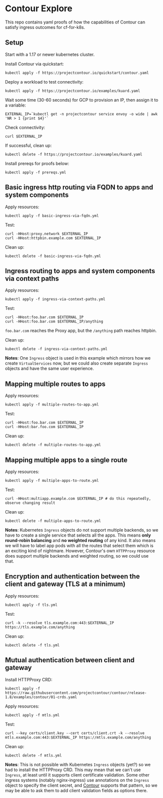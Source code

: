 # Contour Explore

This repo contains yaml proofs of how the capabilities of Contour can satisfy
ingress outcomes for cf-for-k8s.

## Setup

Start with a 1.17 or newer kubernetes cluster.

Install Contour via quickstart:
```
kubectl apply -f https://projectcontour.io/quickstart/contour.yaml
```

Deploy a workload to test connectivity:
```
kubectl apply -f https://projectcontour.io/examples/kuard.yaml
```

Wait some time (30-60 seconds) for GCP to provision an IP, then assign it to a
variable:
```
EXTERNAL_IP=`kubectl get -n projectcontour service envoy -o wide | awk 'NR > 1 {print $4}'`
```

Check connectivity:
```
curl $EXTERNAL_IP
```

If successful, clean up:
```
kubectl delete -f https://projectcontour.io/examples/kuard.yaml
```

Install prereqs for proofs below:
```
kubectl apply -f prereqs.yml
```

## Basic ingress http routing via FQDN to apps and system components

Apply resources:
```
kubectl apply -f basic-ingress-via-fqdn.yml
```

Test:
```
curl -HHost:proxy.network $EXTERNAL_IP
curl -HHost:httpbin.example.com $EXTERNAL_IP
```

Clean up:
```
kubectl delete -f basic-ingress-via-fqdn.yml
```

## Ingress routing to apps and system components via context paths
Apply resources:
```
kubectl apply -f ingress-via-context-paths.yml
```

Test:
```
curl -HHost:foo.bar.com $EXTERNAL_IP
curl -HHost:foo.bar.com $EXTERNAL_IP/anything
```

`foo.bar.com` reaches the Proxy app, but the `/anything` path reaches httpbin.

Clean up:
```
kubectl delete -f ingress-via-context-paths.yml
```

**Notes**: One `Ingress` object is used in this example which mirrors how we
create `VirtualServices` now, but we could also create separate `Ingress`
objects and have the same user experience.

## Mapping multiple routes to apps

Apply resources:
```
kubectl apply -f multiple-routes-to-app.yml
```

Test:
```
curl -HHost:foo.bar.com $EXTERNAL_IP
curl -HHost:bar.foo.com $EXTERNAL_IP
```

Clean up:
```
kubectl delete -f multiple-routes-to-app.yml
```

## Mapping multiple apps to a single route

Apply resources:
```
kubectl apply -f multiple-apps-to-route.yml
```

Test:
```
curl -HHost:multiapp.example.com $EXTERNAL_IP # do this repeatedly, observe changing result
```

Clean up:
```
kubectl delete -f multiple-apps-to-route.yml
```

**Notes**: Kubernetes `Ingress` objects do not support multiple backends, so we
have to create a single service that selects all the apps. This means **only
round-robin balancing** and **no weighted routing** of any kind. It also means we will
have to label app pods with all the routes that select them which is an exciting
kind of nightmare. However, Contour's own `HTTPProxy` resource does support
multiple backends and weighted routing, so we could use that.

## Encryption and authentication between the client and gateway (TLS at a minimum)

Apply resources:
```
kubectl apply -f tls.yml
```

Test:
```
curl -k --resolve tls.example.com:443:$EXTERNAL_IP https://tls.example.com/anything
```

Clean up:
```
kubectl delete -f tls.yml
```

## Mutual authentication between client and gateway

Install HTTPProxy CRD:
```
kubectl apply -f https://raw.githubusercontent.com/projectcontour/contour/release-1.8/examples/contour/01-crds.yaml
```

Apply resources:
```
kubectl apply -f mtls.yml
```

Test:
```
curl --key certs/client.key --cert certs/client.crt -k --resolve mtls.example.com:443:$EXTERNAL_IP https://mtls.example.com/anything
```

Clean up:
```
kubectl delete -f mtls.yml
```

**Notes**: This is not possible with Kubernetes `Ingress` objects (yet?) so we
had to install the HTTPProxy CRD. This may mean that we can't use `Ingress`, at
least until it supports client certificate validation. Some other ingress
systems (notably nginx-ingress) use annotations on the `Ingress` object to
specify the client secret, and
[Contour](https://projectcontour.io/docs/main/annotations/) supports that
pattern, so we may be able to ask them to add client validation fields as
options there.
